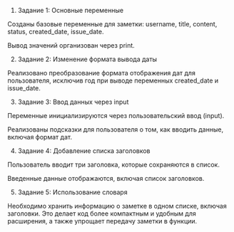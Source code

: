 1. Задание 1: Основные переменные

Созданы базовые переменные для заметки: username, title, content, status, created_date, issue_date.

Вывод значений организован через print.



2. Задание 2: Изменение формата вывода даты

Реализовано преобразование формата отображения дат для пользователя, исключив год при выводе переменных created_date и issue_date.



3. Задание 3: Ввод данных через input

Переменные инициализируются через пользовательский ввод (input).

Реализованы подсказки для пользователя о том, как вводить данные, включая формат дат.



4. Задание 4: Добавление списка заголовков

Пользователь вводит три заголовка, которые сохраняются в список.

Введенные данные отображаются, включая список заголовков.



5. Задание 5: Использование словаря

Необходимо хранить информацию о заметке в одном списке, включая заголовки. Это делает код более компактным и удобным для расширения, а также упрощает передачу заметки в функции.
